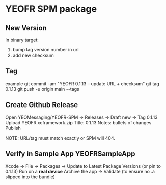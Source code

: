 # YEOFR SPM package

## New Version
In binary target:
1. bump tag version number in url
2. add new checksum

## Tag
example
git commit -am "YEOFR 0.1.13 – update URL + checksum"
git tag 0.1.13
git push -u origin main --tags

## Create Github Release
Open YEOMessaging/YEOFR-SPM → Releases → Draft new → Tag 0.1.13
Upload YEOFR.xcframework.zip
Title: 0.1.13
Notes: bullets of changes
Publish

NOTE: URL/tag must match exactly or SPM will 404.

## Verify in Sample App YEOFRSampleApp
Xcode → File → Packages → Update to Latest Package Versions (or pin to 0.1.13)
Run on a **real device**
Archive the app → Validate (to ensure no .a slipped into the bundle)
